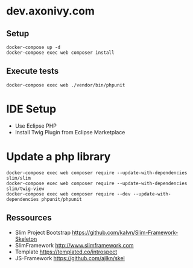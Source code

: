 # dev.axonivy.com

## Setup

	docker-compose up -d
	docker-compose exec web composer install

## Execute tests

	docker-compose exec web ./vendor/bin/phpunit

# IDE Setup

 * Use Eclipse PHP
 * Install Twig Plugin from Eclipse Marketplace

# Update a php library

	docker-compose exec web composer require --update-with-dependencies slim/slim
	docker-compose exec web composer require --update-with-dependencies slim/twig-view
	docker-compose exec web composer require --dev --update-with-dependencies phpunit/phpunit

## Ressources

* Slim Project Bootstrap <https://github.com/kalvn/Slim-Framework-Skeleton>
* SlimFramework <http://www.slimframework.com>
* Template <https://templated.co/introspect>
* JS-Framework <https://github.com/ajlkn/skel>
